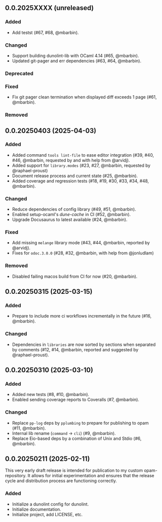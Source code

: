 ## 0.0.2025XXXX (unreleased)

### Added

- Add testst (#67, #68, @mbarbin).

### Changed

- Support building dunolint-lib with OCaml 4.14 (#65, @mbarbin).
- Updated git-pager and err dependencies (#63, #64, @mbarbin).

### Deprecated

### Fixed

- Fix git pager clean termination when displayed diff exceeds 1 page (#61, @mbarbin).

### Removed

## 0.0.20250403 (2025-04-03)

### Added

- Added command `tools lint-file` to ease editor integration (#39, #40, #46, @mbarbin, requested by and with help from @arvidj).
- Added support for `library.modes` (#23, #27, @mbarbin, requested by @raphael-proust)
- Document release process and current state (#25, @mbarbin).
- Added coverage and regression tests (#18, #19, #30, #33, #34, #48, @mbarbin).

### Changed

- Reduce dependencies of config library (#49, #51, @mbarbin).
- Enabled setup-ocaml's *dune-cache* in CI (#52, @mbarbin).
- Upgrade Docusaurus to latest available (#24, @mbarbin).

### Fixed

- Add missing `melange` library mode (#43, #44, @mbarbin, reported by @arvidj).
- Fixes for `odoc.3.0.0` (#28, #32, @mbarbin, with help from @jonludlam)

### Removed

- Disabled failing macos build from CI for now (#20, @mbarbin).

## 0.0.20250315 (2025-03-15)

### Added

- Prepare to include more ci workflows incrementally in the future (#16, @mbarbin).

### Changed

- Dependencies in `libraries` are now sorted by sections when separated by comments (#12, #14, @mbarbin, reported and suggested by @raphael-proust).

## 0.0.20250310 (2025-03-10)

### Added

- Added new tests (#8, #10, @mbarbin).
- Enabled sending coverage reports to Coveralls (#7, @mbarbin).

### Changed

- Replace `pp-log` deps by `pplumbing` to prepare for publishing to opam (#11, @mbarbin).
- Internal lib rename (`command` -> `cli`) (#9, @mbarbin).
- Replace Eio-based deps by a combination of Unix and Stdio (#6, @mbarbin).

## 0.0.20250211 (2025-02-11)

This very early draft release is intended for publication to my custom opam-repository. It allows for initial experimentation and ensures that the release cycle and distribution process are functioning correctly.

### Added

- Initialize a dunolint config for dunolint.
- Initialize documentation.
- Initialize project, add LICENSE, etc.
